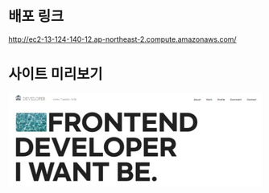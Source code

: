 # 배포 링크
http://ec2-13-124-140-12.ap-northeast-2.compute.amazonaws.com/

# 사이트 미리보기 
<img src='/client/src/assets/img/port.PNG'>
